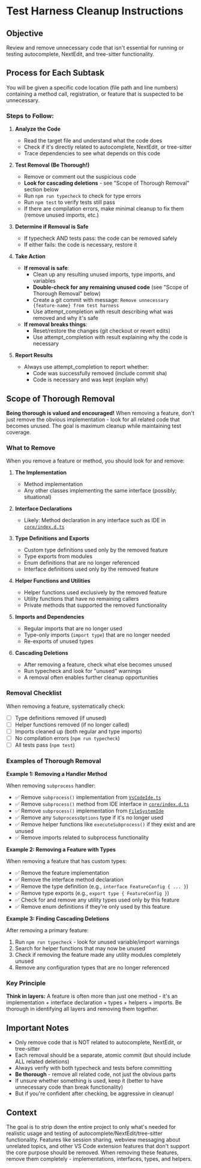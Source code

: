 # Test Harness Cleanup Instructions

## Objective

Review and remove unnecessary code that isn't essential for running or testing autocomplete, NextEdit, and tree-sitter functionality.

## Process for Each Subtask

You will be given a specific code location (file path and line numbers) containing a method call, registration, or feature that is suspected to be unnecessary.

### Steps to Follow:

1. **Analyze the Code**

   - Read the target file and understand what the code does
   - Check if it's directly related to autocomplete, NextEdit, or tree-sitter
   - Trace dependencies to see what depends on this code

2. **Test Removal (Be Thorough!)**

   - Remove or comment out the suspicious code
   - **Look for cascading deletions** - see "Scope of Thorough Removal" section below
   - Run `npm run typecheck` to check for type errors
   - Run `npm test` to verify tests still pass
   - If there are compilation errors, make minimal cleanup to fix them (remove unused imports, etc.)

3. **Determine if Removal is Safe**

   - If typecheck AND tests pass: the code can be removed safely
   - If either fails: the code is necessary, restore it

4. **Take Action**

   - **If removal is safe**:
     - Clean up any resulting unused imports, type imports, and variables
     - **Double-check for any remaining unused code** (see "Scope of Thorough Removal" below)
     - Create a git commit with message: `Remove unnecessary {feature-name} from test harness`
     - Use attempt_completion with result describing what was removed and why it's safe
   - **If removal breaks things**:
     - Reset/restore the changes (git checkout or revert edits)
     - Use attempt_completion with result explaining why the code is necessary

5. **Report Results**
   - Always use attempt_completion to report whether:
     - Code was successfully removed (include commit sha)
     - Code is necessary and was kept (explain why)

## Scope of Thorough Removal

**Being thorough is valued and encouraged!** When removing a feature, don't just remove the obvious implementation - look for all related code that becomes unused. The goal is maximum cleanup while maintaining test coverage.

### What to Remove

When you remove a feature or method, you should look for and remove:

1. **The Implementation**

   - Method implementation
   - Any other classes implementing the same interface (possibly; situational)

2. **Interface Declarations**

   - Likely: Method declaration in any interface such as IDE in [`core/index.d.ts`](core/index.d.ts)

3. **Type Definitions and Exports**

   - Custom type definitions used only by the removed feature
   - Type exports from modules
   - Enum definitions that are no longer referenced
   - Interface definitions used only by the removed feature

4. **Helper Functions and Utilities**

   - Helper functions used exclusively by the removed feature
   - Utility functions that have no remaining callers
   - Private methods that supported the removed functionality

5. **Imports and Dependencies**

   - Regular imports that are no longer used
   - Type-only imports (`import type`) that are no longer needed
   - Re-exports of unused types

6. **Cascading Deletions**
   - After removing a feature, check what else becomes unused
   - Run typecheck and look for "unused" warnings
   - A removal often enables further cleanup opportunities

### Removal Checklist

When removing a feature, systematically check:

- [ ] Type definitions removed (if unused)
- [ ] Helper functions removed (if no longer called)
- [ ] Imports cleaned up (both regular and type imports)
- [ ] No compilation errors (`npm run typecheck`)
- [ ] All tests pass (`npm test`)

### Examples of Thorough Removal

**Example 1: Removing a Handler Method**

When removing `subprocess` handler:

- ✅ Remove `subprocess()` implementation from [`VsCodeIde.ts`](core/vscode-test-harness/src/VsCodeIde.ts)
- ✅ Remove `subprocess()` method from IDE interface in [`core/index.d.ts`](core/index.d.ts)
- ✅ Remove `subprocess()` implementation from [`FileSystemIde`](core/util/filesystem.ts)
- ✅ Remove any `SubprocessOptions` type if it's no longer used
- ✅ Remove helper functions like `executeSubprocess()` if they exist and are unused
- ✅ Remove imports related to subprocess functionality

**Example 2: Removing a Feature with Types**

When removing a feature that has custom types:

- ✅ Remove the feature implementation
- ✅ Remove the interface method declaration
- ✅ Remove the type definition (e.g., `interface FeatureConfig { ... }`)
- ✅ Remove type exports (e.g., `export type { FeatureConfig }`)
- ✅ Check for and remove any utility types used only by this feature
- ✅ Remove enum definitions if they're only used by this feature

**Example 3: Finding Cascading Deletions**

After removing a primary feature:

1. Run `npm run typecheck` - look for unused variable/import warnings
2. Search for helper functions that may now be unused
3. Check if removing the feature made any utility modules completely unused
4. Remove any configuration types that are no longer referenced

### Key Principle

**Think in layers:** A feature is often more than just one method - it's an implementation + interface declaration + types + helpers + imports. Be thorough in identifying all layers and removing them together.

## Important Notes

- Only remove code that is NOT related to autocomplete, NextEdit, or tree-sitter
- Each removal should be a separate, atomic commit (but should include ALL related deletions)
- Always verify with both typecheck and tests before committing
- **Be thorough** - remove all related code, not just the obvious parts
- If unsure whether something is used, keep it (better to have unnecessary code than break functionality)
- But if you're confident after checking, be aggressive in cleanup!

## Context

The goal is to strip down the entire project to only what's needed for realistic usage and testing of autocomplete/NextEdit/tree-sitter functionality. Features like session sharing, webview messaging about unrelated topics, and other VS Code extension features that don't support the core purpose should be removed. When removing these features, remove them completely - implementations, interfaces, types, and helpers.
